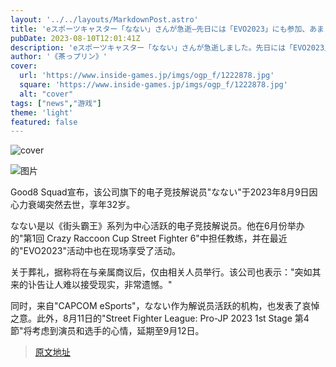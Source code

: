 ```yaml
---
layout: '../../layouts/MarkdownPost.astro'
title: 'eスポーツキャスター「なない」さんが急逝―先日には「EVO2023」にも参加、あまりにも突然の訃報'
pubDate: 2023-08-10T12:01:41Z
description: 'eスポーツキャスター「なない」さんが急逝しました。先日には「EVO2023」にも参加していた彼の訃報は、あまりにも突然の出来事です。'
author: '《茶っプリン》'
cover:
  url: 'https://www.inside-games.jp/imgs/ogp_f/1222878.jpg'
  square: 'https://www.inside-games.jp/imgs/ogp_f/1222878.jpg'
  alt: "cover"
tags: ["news","游戏"]
theme: 'light'
featured: false
---
```


![cover](https://www.inside-games.jp/imgs/ogp_f/1222878.jpg)

![图片](https://www.inside-games.jp/imgs/zoom/1222876.jpg)

Good8 Squad宣布，该公司旗下的电子竞技解说员"なない"于2023年8月9日因心力衰竭突然去世，享年32岁。

なない是以《街头霸王》系列为中心活跃的电子竞技解说员。他在6月份举办的"第1回 Crazy Raccoon Cup Street Fighter 6"中担任教练，并在最近的"EVO2023"活动中也在现场享受了活动。

关于葬礼，据称将在与亲属商议后，仅由相关人员举行。该公司也表示："突如其来的讣告让人难以接受现实，非常遗憾。"

同时，来自"CAPCOM eSports"，なない作为解说员活跃的机构，也发表了哀悼之意。此外，8月11日的"Street Fighter League: Pro-JP 2023 1st Stage 第4節"将考虑到演员和选手的心情，延期至9月12日。

>[原文地址](https://www.inside-games.jp/article/2023/08/10/147769.html)  